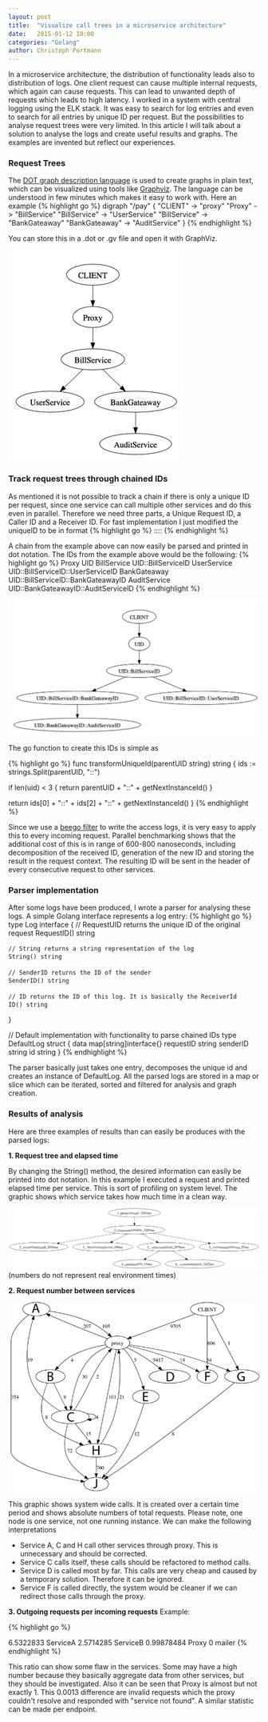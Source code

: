 ```yaml
---
layout: post
title:  "Visualize call trees in a microservice architecture"
date:   2015-01-12 10:00
categories: "Golang"
author: Christoph Portmann
---
```

In a microservice architecture, the distribution of functionality leads also to distribution of logs.
One client request can cause multiple internal requests, which again can cause requests.
This can lead to unwanted depth of requests which leads to high latency.
I worked in a system with central logging using the ELK stack. It was easy to search for log entries and even
to search for all entries by unique ID per request. But the possibilities to analyse request trees were very limited.
In this article I will talk about a solution to analyse the logs and create useful results and graphs. The examples are
invented but reflect our experiences.

### Request Trees
The [DOT graph description language](http://en.wikipedia.org/wiki/DOT_(graph_description_language)) is used to create
graphs in plain text, which can be visualized using tools like [Graphviz](http://www.graphviz.org/).
The language can be understood in few minutes which makes it easy to work with. Here an example
{% highlight go %}
    digraph "/pay" {
      "CLIENT" -> "proxy"
      "Proxy" -> "BillService"
      "BillService" -> "UserService"
      "BillService" -> "BankGateaway"
      "BankGateaway" -> "AuditService"
    }
{% endhighlight %}


You can store this in a .dot or .gv file and open it with GraphViz.

![Visualization of graph](/images/ex1.png)

### Track request trees through chained IDs

As mentioned it is not possible to track a chain if there is only a unique ID per request, since one service
can call multiple other services and do this even in parallel.
Therefore we need three parts, a Unique Request ID, a Caller ID and a Receiver ID.
For fast implementation I just modified the uniqueID to be in format
{% highlight go %}
<FixedRequestId>::<LastCallerID>::<ReceiverId>
{% endhighlight %}

A chain from the example above can now easily be parsed and printed in dot notation. The IDs from the example above
would be the following:
{% highlight go %}
Proxy           UID
BillService     UID::BillServiceID
UserService     UID::BillServiceID::UserServiceID
BankGateaway    UID::BillServiceID::BankGateawayID
AuditService    UID::BankGateawayID::AuditServiceID
{% endhighlight %}

![Visualization of request with elapsed time ](/images/ex2-5.png)

The go function to create this IDs is simple as

{% highlight go %}
func transformUniqueId(parentUID string) string {
  ids := strings.Split(parentUID, "::")

  if len(uid) < 3 {
    return parentUID + "::" + getNextInstanceId()
  }

  return ids[0] + "::" + ids[2] + "::" + getNextInstanceId()
}
{% endhighlight %}

Since we use a [beego filter](http://beego.me/docs/mvc/controller/filter.md) to write the access logs, it is very easy
to apply this to every incoming request. Parallel benchmarking shows that the additional cost of this is in range
of 600-800 nanoseconds, including decomposition of the received ID, generation of the new ID and storing the result
in the request context. The resulting ID will be sent in the header of every consecutive request to other services.

### Parser implementation

After some logs have been produced, I wrote a parser for analysing these logs.
A simple Golang interface represents a log entry:
{% highlight go %}
type Log interface {
	// RequestUID returns the unique ID of the original request
	RequestID() string

	// String returns a string representation of the log
	String() string

	// SenderID returns the ID of the sender
	SenderID() string

	// ID returns the ID of this log. It is basically the ReceiverId
	ID() string
}

// Default implementation with functionality to parse chained IDs
type DefaultLog struct {
	data      map[string]interface{}
	requestID string
	senderID  string
	id        string
}
{% endhighlight %}

The parser basically just takes one entry, decomposes the unique id and creates an instance of DefaultLog. All the parsed
logs are stored in a map or slice which can be iterated, sorted and filtered for analysis and graph creation.

### Results of analysis

Here are three examples of results than can easily be produces with the parsed logs:

**1. Request tree and elapsed time**

By changing the String() method, the desired information can easily be printed into dot notation.
In this example I executed a request and printed elapsed time per service. This is sort of profiling on system level.
The graphic shows which service takes how much time in a clean way.


![Visualization of request with elapsed time ](/images/ex2.png)
(numbers do not represent real environment times)

**2. Request number between services**


![Visualization of total requests between services](/images/ex3.png)

This graphic shows system wide calls. It is created over a certain time period and shows absolute numbers of total requests.
Please note, one node is one service, not one running instance.
We can make the following interpretations

- Service A, C and H call other services through proxy. This is unnecessary and should be corrected.
- Service C calls itself, these calls should be refactored to method calls.
- Service D is called most by far. This calls are very cheap and caused by a temporary solution. Therefore it can be ignored.
- Service F is called directly, the system would be cleaner if we can redirect those calls through the proxy.

**3. Outgoing requests per incoming requests**
Example:

{% highlight go %}

6.5322833   ServiceA
2.5714285   ServiceB
0.99878484  Proxy
0           mailer
{% endhighlight %}


This ratio can show some flaw in the services. Some may have a high number because they basically
aggregate data from other services, but they should be investigated. Also it can be seen that Proxy is almost but not
exactly 1. This 0.0013 difference are invalid requests which the proxy couldn't resolve and responded with "service not found".
A similar statistic can be made per endpoint.